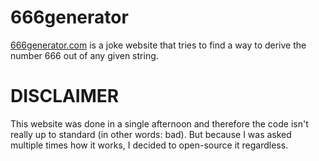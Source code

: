# 666generator

[666generator.com](https://666generator.com) is a joke website that tries to find a way to derive the number 666 out of
any given string.

# DISCLAIMER

This website was done in a single afternoon and therefore the code isn't really up to standard (in other words: bad). But because I was asked multiple times how it works, I decided to open-source it regardless.
